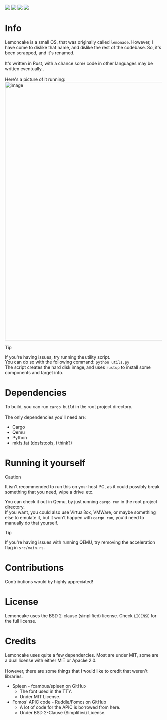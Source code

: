 [![](https://tokei.rs/b1/github/SniverDaBest/lemoncake)](https://github.com/SniverDaBest/lemoncake)
[![](https://img.shields.io/github/actions/workflow/status/SniverDaBest/lemoncake/rust.yml?style=plastic&color=fish)](https://github.com/SniverDaBest/lemoncake/actions/)
[![](https://img.shields.io/github/languages/top/SniverDaBest/lemoncake?style=plastic&color=%23ef5124)](https://github.com/SniverDaBest/lemoncake)
[![](https://img.shields.io/github/license/SniverDaBest/lemoncake?style=plastic&color=%23b60110)](https://github.com/SniverDaBest/lemoncake/blob/main/LICENSE)

# Info
Lemoncake is a small OS, that was originally called `lemonade`. However, I have come to dislike that name, and dislike the rest of the codebase. So, it's been scrapped, and it's renamed.\
\
It's written in Rust, with a chance some code in other languages may be written eventually..\
\
Here's a picture of it running:
<img width="1280" height="827" alt="image" src="https://github.com/user-attachments/assets/1a3e37fe-5f4a-4c60-b580-6b943c6513d6" />

>[!TIP]
> If you're having issues, try running the utility script.\
> You can do so with the following command: `python utils.py`\
> The script creates the hard disk image, and uses `rustup` to install some components and target info.

# Dependencies
To build, you can run `cargo build` in the root project directory.\
\
The only dependencies you'll need are:
- Cargo
- Qemu
- Python
- mkfs.fat (dosfstools, i think?)
<!-- END OF LIST><!-->

# Running it yourself
>[!CAUTION]
> It isn't recommended to run this on your host PC, as it could possibly break something that you need, wipe a drive, etc.

You can check it out in Qemu, by just running `cargo run` in the root project directory.\
If you want, you could also use VirtualBox, VMWare, or maybe something else to emulate it, but it won't happen with `cargo run`, you'd need to manually do that yourself.

>[!TIP]
> If you're having issues with running QEMU, try removing the acceleration flag in `src/main.rs`.

# Contributions
Contributions would by highly appreciated!

# License
Lemoncake uses the BSD 2-clause (simplified) license. Check `LICENSE` for the full license.

# Credits
Lemoncake uses quite a few dependencies. Most are under MIT, some are a dual license with either MIT or Apache 2.0.\
\
However, there are some things that I would like to credit that weren't libraries.
* Spleen - fcambus/spleen on GitHub
    * The font used in the TTY.
    * Under MIT License.
* Fomos' APIC code - Ruddle/Fomos on GitHub
    * A lot of code for the APIC is borrowed from here.
    * Under BSD 2-Clause (Simplified) License.
